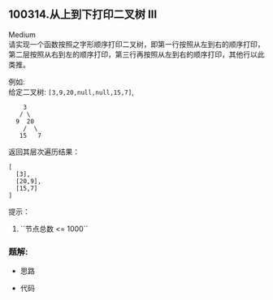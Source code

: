 ## 100314.从上到下打印二叉树 III
Medium  
请实现一个函数按照之字形顺序打印二叉树，即第一行按照从左到右的顺序打印，第二层按照从右到左的顺序打印，第三行再按照从左到右的顺序打印，其他行以此类推。

 

例如:<br>
给定二叉树: ``[3,9,20,null,null,15,7]``,

```
    3
   / \
  9  20
    /  \
   15   7

```

返回其层次遍历结果：

```
[
  [3],
  [20,9],
  [15,7]
]

```

 

提示：

<ol>
	<li>``节点总数 <= 1000``</li>
</ol>

### 题解:  
* 思路  

* 代码  
```c++

```
